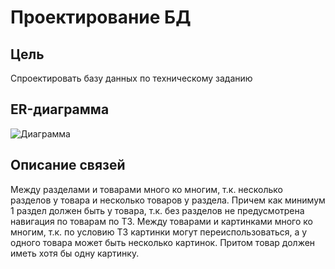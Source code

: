 # Проектирование БД

## Цель
Спроектировать базу данных по техническому заданию

## ER-диаграмма
![Диаграмма](https://sun9-22.userapi.com/impg/c9qf1l6CU9Udtl8VZ5yT6NcCRNoBPhw7IhcxGw/0VO_v26N-PI.jpg?size=998x508&quality=96&sign=a3e6e783aa5123687dacf07a149d2544&type=album)

## Описание связей
Между разделами и товарами много ко многим, т.к. несколько разделов у товара и несколько товаров у раздела. Причем как минимум 1 раздел должен быть у товара, т.к. без разделов не предусмотрена навигация по товарам по ТЗ.
Между товарами и картинками много ко многим, т.к. по условию ТЗ картинки могут переиспользоваться, а у одного товара может быть несколько картинок. Притом товар должен иметь хотя бы одну картинку.
